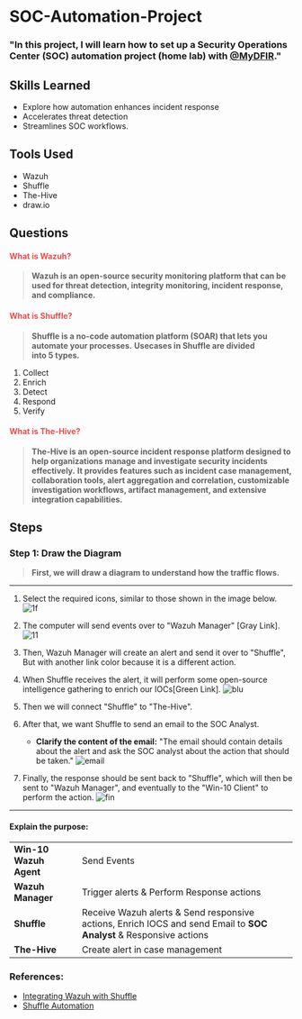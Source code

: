 # SOC-Automation-Project

### "In this project, I will learn how to set up a Security Operations Center (SOC) automation project (home lab) with <a href="https://www.youtube.com/@MyDFIR">@MyDFIR</a>."

## Skills Learned
- Explore how automation enhances incident response
- Accelerates threat detection
- Streamlines SOC workflows.
  
## Tools Used
- Wazuh
- Shuffle
- The-Hive
- draw.io
## Questions
#### <span style="color:#ec4b4b">What is Wazuh?</span>
>**Wazuh is an open-source security monitoring platform that can be used for threat detection, integrity monitoring, incident response, and compliance.**
#### <span style="color:#ec4b4b">What is Shuffle?</span>
>**Shuffle is a no-code automation platform (SOAR) that lets you automate your processes.**
>**Usecases in Shuffle are divided into 5 types.**
1. Collect
2. Enrich
3. Detect
4. Respond
5. Verify
#### <span style="color:#ec4b4b">What is The-Hive?</span>
>**The-Hive is an open-source incident response platform designed to help organizations manage and investigate security incidents effectively.**
>**It provides features such as incident case management, collaboration tools, alert aggregation and correlation, customizable investigation workflows, artifact management, and extensive integration capabilities.**

## Steps
### Step 1: Draw the Diagram
>**First, we will draw a diagram to understand how the traffic flows.**
---

1. Select the required icons, similar to those shown in the image below.
![1f](https://github.com/Kitty-OX/SOC-Automation-Project/assets/169779602/5332e8fb-2eda-4626-97c9-c011a32619e5)

2. The computer will send events over to "Wazuh Manager" [Gray Link].
![11](https://github.com/Kitty-OX/SOC-Automation-Project/assets/169779602/5c6e42d8-fb98-44a6-b979-6ee1cbeb394e)

3. Then, Wazuh Manager will create an alert and send it over to "Shuffle", But with another link color because it is a different action.
4. When Shuffle receives the alert, it will perform some open-source intelligence gathering to enrich our IOCs[Green Link].
![blu](https://github.com/Kitty-OX/SOC-Automation-Project/assets/169779602/5d34cd17-143b-483a-b2b1-db80c56f49cb)

5. Then we will connect "Shuffle" to "The-Hive".
6. After that, we want Shuffle to send an email to the SOC Analyst.
    - **Clarify the content of the email:** "The email should contain details about the alert and ask the SOC analyst about the action that should be taken."
![email](https://github.com/Kitty-OX/SOC-Automation-Project/assets/169779602/0fedeafb-2a22-465c-a542-bf6545b19ec2)

7. Finally, the response should be sent back to "Shuffle", which will then be sent to "Wazuh Manager", and eventually to the "Win-10 Client" to perform the action.
![fin](https://github.com/Kitty-OX/SOC-Automation-Project/assets/169779602/9bba5b16-7e49-4845-85cc-4782a1618606)

---
#### Explain the purpose:

|                    |                                                                                                             |
| ---------------------- | ------------------------------------------------------------------------------------------------------------------ |
| **Win-10 Wazuh Agent** | Send Events                                                                                                        |
| **Wazuh Manager**      | Trigger alerts & Perform Response actions                                                                          |
| **Shuffle**            | Receive Wazuh alerts & Send responsive actions, Enrich IOCS and send Email to **SOC Analyst** & Responsive actions |
| **The-Hive**           | Create alert in case management                                                                                    |

### References:
- [Integrating Wazuh with Shuffle](https://wazuh.com/blog/integrating-wazuh-with-shuffle/?source=post_page-----983c54d7999c--------------------------------)
- [Shuffle Automation](https://github.com/Shuffle/Shuffle?source=post_page-----983c54d7999c--------------------------------)
